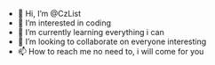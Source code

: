 - 👋 Hi, I’m @CzList
- 👀 I’m interested in coding
- 🌱 I’m currently learning everything i can
- 💞️ I’m looking to collaborate on everyone interesting
- 📫 How to reach me no need to, i will come for you

<!---
CzList/CzList is a ✨ special ✨ repository because its `README.md` (this file) appears on your GitHub profile.
You can click the Preview link to take a look at your changes.
--->
